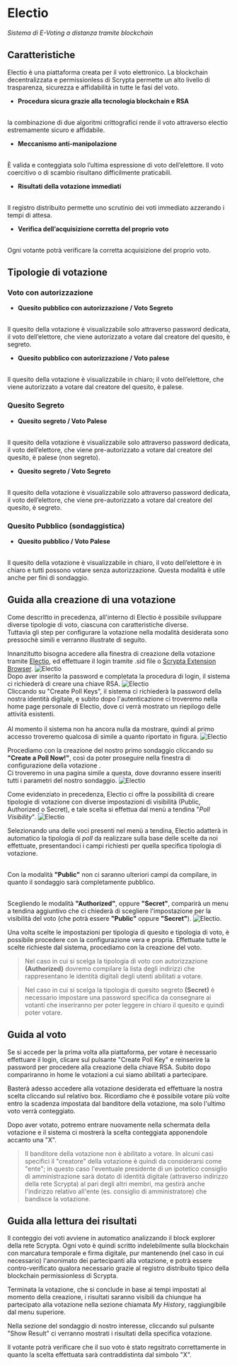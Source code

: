 # Electio
*Sistema di E-Voting a distanza tramite blockchain*

## Caratteristiche

Electio è una piattaforma creata per il voto elettronico. La blockchain decentralizzata e permissionless di Scrypta permette un alto livello di trasparenza, sicurezza e affidabilità in tutte le fasi del voto.

- **Procedura sicura grazie alla tecnologia blockchain e RSA**
<br>
la combinazione di due algoritmi crittografici rende il voto attraverso electio estremamente sicuro e affidabile.

- **Meccanismo anti-manipolazione** 
<br>
È valida e conteggiata solo l’ultima espressione di voto dell’elettore. Il voto coercitivo o di scambio risultano difficilmente praticabili.

- **Risultati della votazione immediati**
<br>
Il registro distribuito permette uno scrutinio dei voti immediato azzerando i tempi di attesa.

- **Verifica dell’acquisizione corretta del proprio voto**
<br> 
Ogni votante potrà verificare la corretta acquisizione del proprio voto.

## Tipologie di votazione

### Voto con autorizzazione

- **Quesito pubblico con autorizzazione / Voto Segreto**
<br>
Il quesito della votazione è visualizzabile solo attraverso password dedicata, il voto dell’elettore, che viene autorizzato a votare dal creatore del quesito, è segreto.

- **Quesito pubblico con autorizzazione / Voto palese**
<br>
Il quesito della votazione è visualizzabile in chiaro;  il voto dell’elettore,  che viene autorizzato a votare dal creatore del quesito, è palese.

### Quesito Segreto

- **Quesito segreto / Voto Palese**
<br>
Il quesito della votazione è visualizzabile solo attraverso password dedicata, il voto dell’elettore, che viene pre-autorizzato a votare dal creatore del quesito, è palese (non segreto).

- **Quesito segreto / Voto Segreto**
<br>
Il quesito della votazione è visualizzabile solo attraverso password dedicata, il voto dell’elettore, che viene pre-autorizzato a votare dal creatore del quesito, è segreto.

### Quesito Pubblico (sondaggistica)

- **Quesito pubblico / Voto Palese**
<br>
Il quesito della votazione è visualizzabile in chiaro, il voto dell’elettore è in chiaro e tutti possono votare senza autorizzazione. Questa modalità è utile anche per fini di sondaggio.

## Guida alla creazione di una votazione

Come descritto in precedenza, all'interno di Electio è possibile sviluppare diverse tipologie di voto, ciascuna con caratteristiche diverse.
<br>Tuttavia gli step per configurare la votazione nella modalità desiderata sono pressochè simili e verranno illustrate di seguito.

Innanzitutto bisogna accedere alla finestra di creazione della votazione tramite [Electio](https://vote.electio.app/#/), ed effettuare il login tramite .sid file o [Scrypta Extension Browser](https://id.scryptachain.org/).
![Electio](/assets/electio/login.png)
<br>Dopo aver inserito la password e completata la procedura di login, il sistema ci richiederà di creare una chiave RSA.
![Electio](/assets/electio/rsa.png)
<br>Cliccando su "Create Poll Keys", il sistema ci richiederà la password della nostra identità digitale, e subito dopo l'autenticazione ci troveremo nella home page personale di Electio, dove ci verrà mostrato un riepilogo delle attività esistenti.
<br><br>Al momento il sistema non ha ancora nulla da mostrare, quindi al primo accesso troveremo qualcosa di simile a quanto riportato in figura.
![Electio](/assets/electio/main_empty.png)

Procediamo con la creazione del nostro primo sondaggio cliccando su **"Create a Poll Now!"**, così da poter proseguire nella  finestra di configurazione della votazione
.
<br>Ci troveremo in una pagina simile a questa, dove dovranno essere inseriti tutti i parametri del nostro sondaggio.
![Electio](/assets/electio/full.png)


Come evidenziato in precedenza, Electio ci offre la possibilità di creare tipologie di votazione con diverse impostazioni di visibilità (Public, Authorized o Secret), e tale scelta si effettua dal menù a tendina "*Poll Visibility*".
![Electio](/assets/electio/type_poll.png)

Selezionando una delle voci presenti nel menù a tendina, Electio adatterà in automatico la tipologia di *poll* da realizzare sulla base delle scelte da noi effettuate, presentandoci i campi richiesti per quella specifica tipologia di votazione.

<br>Con la modalità **"Public"** non ci saranno ulteriori campi da compilare, in quanto il sondaggio sarà completamente pubblico.

<br>Scegliendo le modalità **"Authorized"**, oppure **"Secret"**, comparirà un menu a tendina aggiuntivo che ci chiederà di scegliere l'impostazione per la visibilità del voto (che potrà essere **"Public"** oppure **"Secret"**).
![Electio](/assets/electio/dropdown.png).

Una volta scelte le impostazioni per tipologia di quesito e tipologia di voto, è possibile procedere con la configurazione vera e propria. Effettuate tutte le scelte richieste dal sistema, procediamo con la creazione del voto.

> Nel caso in cui si scelga la tipologia di voto con autorizzazione **(Authorized)** dovremo compilare la lista degli indirizzi che rappresentano le identità digitali degli utenti abilitati a votare.

> Nel caso in cui si scelga la tipologia di quesito segreto **(Secret)** è necessario impostare una password specifica da consegnare ai votanti che inseriranno per poter leggere in chiaro il quesito e quindi poter votare.

## Guida al voto
Se si accede per la prima volta alla piattaforma, per votare è necessario effettuare il login, clicare sul pulsante "Create Poll Key" e reinserire la password per procedere alla creazione della chiave RSA. Subito dopo compariranno in home le votazioni a cui siamo abilitati a partecipare.

Basterà adesso accedere alla votazione desiderata ed effettuare la nostra scelta cliccando sul relativo box. Ricordiamo che è possibile votare più volte entro la scadenza impostata dal banditore della votazione, ma solo l'ultimo voto verrà conteggiato.

Dopo aver votato, potremo entrare nuovamente nella schermata della votazione e il sistema ci mostrerà la scelta conteggiata apponendole accanto una "X". 

> Il banditore della votazione non è abilitato a votare. In alcuni casi specifici il "creatore" della votazione è quindi da considerarsi come "ente"; in questo caso l'eventuale presidente di un ipotetico consiglio di amministrazione sarà dotato di identità digitale (attraverso indirizzo della rete Scrypta) al pari degli altri membri, ma gestirà anche l'indirizzo relativo all'ente (es. consiglio di amministratore) che bandisce la votazione.

## Guida alla lettura dei risultati

Il conteggio dei voti avviene in automatico analizzando il block explorer della rete Scrypta. Ogni voto è quindi scritto indelebilmente sulla blockchain con marcatura temporale e firma digitale, pur mantenendo (nel caso in cui necessario) l'anonimato dei partecipanti alla votazione, e potrà essere contro-verificato qualora necessario grazie al registro distribuito tipico della blockchain permissionless di Scrypta. 

Terminata la votazione, che si conclude in base ai tempi impostati al momento della creazione, i risultati saranno visibili da chiunque ha partecipato alla votazione nella sezione chiamata *My History*, raggiungibile dal menu superiore.

Nella sezione del sondaggio di nostro interesse, cliccando sul pulsante "Show Result" ci verranno mostrati i risultati della specifica votazione.

Il votante potrà verificare che il suo voto è stato regsitrato correttamente in quanto la scelta effettuata sarà contraddistinta dal simbolo "X".
